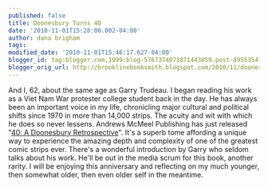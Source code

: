 ```yaml
---
published: false
title: Doonesbury Turns 40
date: '2010-11-01T15:28:00.002-04:00'
author: dana brigham
tags: 
modified_date: '2010-11-01T15:46:17.627-04:00'
blogger_id: tag:blogger.com,1999:blog-5767374071871443859.post-8955354711291106705
blogger_orig_url: http://brooklinebooksmith.blogspot.com/2010/11/doonesbury-turns-40.html
---
```


And I, 62, about the same age as Garry Trudeau.  I began reading his work as a Viet Nam War protester college student back in the day.  He has always been an important voice in my life, chronicling major cultural and political shifts since 1970 in more than 14,000 strips.   The acuity and  wit with which he does so never lessens.  Andrews McMeel Publishing has just released "<a href="http://http//www.brooklinebooksmith-shop.com/search/apachesolr_search/40%3A%20A%20Doonesbury%20Retrospective">40: A Doonesbury Retrospective</a>".   It's a superb tome affording a unique way to experience the amazing depth and complexity of one of the greatest comic strips ever. There's a wonderful introduction by Garry who seldom talks about his work.  He'll be out in the media scrum for this book, another rarity.  I will be enjoying this anniversary and reflecting on my much younger, then somewhat older, then even older self in the meantime.